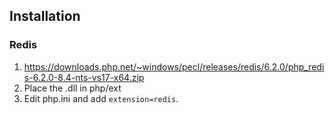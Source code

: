 ## Installation
### Redis
1. https://downloads.php.net/~windows/pecl/releases/redis/6.2.0/php_redis-6.2.0-8.4-nts-vs17-x64.zip
2. Place the .dll in php/ext
3. Edit php.ini and add `extension=redis`.
